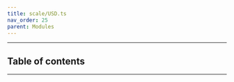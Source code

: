 ```yaml
---
title: scale/USD.ts
nav_order: 25
parent: Modules
---
```


---

<h2 class="text-delta">Table of contents</h2>

---
